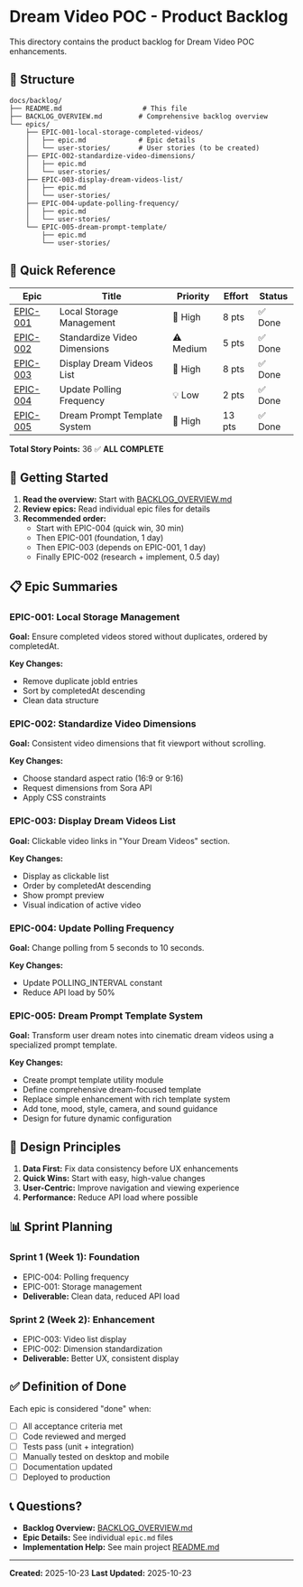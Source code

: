 # Dream Video POC - Product Backlog

This directory contains the product backlog for Dream Video POC enhancements.

## 📂 Structure

```
docs/backlog/
├── README.md                    # This file
├── BACKLOG_OVERVIEW.md         # Comprehensive backlog overview
└── epics/
    ├── EPIC-001-local-storage-completed-videos/
    │   ├── epic.md             # Epic details
    │   └── user-stories/       # User stories (to be created)
    ├── EPIC-002-standardize-video-dimensions/
    │   ├── epic.md
    │   └── user-stories/
    ├── EPIC-003-display-dream-videos-list/
    │   ├── epic.md
    │   └── user-stories/
    ├── EPIC-004-update-polling-frequency/
    │   ├── epic.md
    │   └── user-stories/
    └── EPIC-005-dream-prompt-template/
        ├── epic.md
        └── user-stories/
```

## 🎯 Quick Reference

| Epic | Title | Priority | Effort | Status |
|------|-------|----------|--------|--------|
| [EPIC-001](epics/EPIC-001-local-storage-completed-videos/epic.md) | Local Storage Management | 🔴 High | 8 pts | ✅ Done |
| [EPIC-002](epics/EPIC-002-standardize-video-dimensions/epic.md) | Standardize Video Dimensions | ⚠️ Medium | 5 pts | ✅ Done |
| [EPIC-003](epics/EPIC-003-display-dream-videos-list/epic.md) | Display Dream Videos List | 🔴 High | 8 pts | ✅ Done |
| [EPIC-004](epics/EPIC-004-update-polling-frequency/epic.md) | Update Polling Frequency | 💡 Low | 2 pts | ✅ Done |
| [EPIC-005](epics/EPIC-005-dream-prompt-template/epic.md) | Dream Prompt Template System | 🔴 High | 13 pts | ✅ Done |

**Total Story Points:** 36 ✅ **ALL COMPLETE**

## 🚀 Getting Started

1. **Read the overview:** Start with [BACKLOG_OVERVIEW.md](BACKLOG_OVERVIEW.md)
2. **Review epics:** Read individual epic files for details
3. **Recommended order:**
   - Start with EPIC-004 (quick win, 30 min)
   - Then EPIC-001 (foundation, 1 day)
   - Then EPIC-003 (depends on EPIC-001, 1 day)
   - Finally EPIC-002 (research + implement, 0.5 day)

## 📋 Epic Summaries

### EPIC-001: Local Storage Management
**Goal:** Ensure completed videos stored without duplicates, ordered by completedAt.

**Key Changes:**
- Remove duplicate jobId entries
- Sort by completedAt descending
- Clean data structure

### EPIC-002: Standardize Video Dimensions
**Goal:** Consistent video dimensions that fit viewport without scrolling.

**Key Changes:**
- Choose standard aspect ratio (16:9 or 9:16)
- Request dimensions from Sora API
- Apply CSS constraints

### EPIC-003: Display Dream Videos List
**Goal:** Clickable video links in "Your Dream Videos" section.

**Key Changes:**
- Display as clickable list
- Order by completedAt descending
- Show prompt preview
- Visual indication of active video

### EPIC-004: Update Polling Frequency
**Goal:** Change polling from 5 seconds to 10 seconds.

**Key Changes:**
- Update POLLING_INTERVAL constant
- Reduce API load by 50%

### EPIC-005: Dream Prompt Template System
**Goal:** Transform user dream notes into cinematic dream videos using a specialized prompt template.

**Key Changes:**
- Create prompt template utility module
- Define comprehensive dream-focused template
- Replace simple enhancement with rich template system
- Add tone, mood, style, camera, and sound guidance
- Design for future dynamic configuration

## 🎨 Design Principles

1. **Data First:** Fix data consistency before UX enhancements
2. **Quick Wins:** Start with easy, high-value changes
3. **User-Centric:** Improve navigation and viewing experience
4. **Performance:** Reduce API load where possible

## 📊 Sprint Planning

### Sprint 1 (Week 1): Foundation
- EPIC-004: Polling frequency
- EPIC-001: Storage management
- **Deliverable:** Clean data, reduced API load

### Sprint 2 (Week 2): Enhancement
- EPIC-003: Video list display
- EPIC-002: Dimension standardization
- **Deliverable:** Better UX, consistent display

## ✅ Definition of Done

Each epic is considered "done" when:
- [ ] All acceptance criteria met
- [ ] Code reviewed and merged
- [ ] Tests pass (unit + integration)
- [ ] Manually tested on desktop and mobile
- [ ] Documentation updated
- [ ] Deployed to production

## 📞 Questions?

- **Backlog Overview:** [BACKLOG_OVERVIEW.md](BACKLOG_OVERVIEW.md)
- **Epic Details:** See individual `epic.md` files
- **Implementation Help:** See main project [README.md](../../README.md)

---

**Created:** 2025-10-23
**Last Updated:** 2025-10-23
